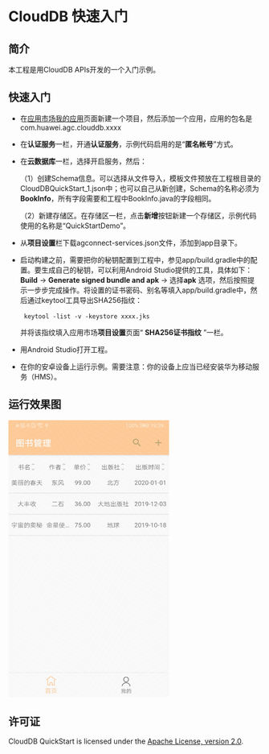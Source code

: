 # CloudDB 快速入门


## 简介
本工程是用CloudDB APIs开发的一个入门示例。

## 快速入门
- 在[应用市场我的应用]( https://developer.huawei.com/consumer/cn/service/josp/agc/index.html#/myApp )页面新建一个项目，然后添加一个应用，应用的包名是com.huawei.agc.clouddb.xxxx

- 在**认证服务**一栏，开通**认证服务**，示例代码启用的是“**匿名帐号**”方式。

- 在**云数据库**一栏，选择开启服务，然后：

    （1）创建Schema信息。可以选择从文件导入，模板文件预放在工程根目录的CloudDBQuickStart_1.json中；也可以自己从新创建，Schema的名称必须为**BookInfo**，所有字段需要和工程中BookInfo.java的字段相同。

    （2）新建存储区。在存储区一栏，点击**新增**按钮新建一个存储区，示例代码使用的名称是“QuickStartDemo”。

- 从**项目设置**栏下载agconnect-services.json文件，添加到app目录下。

- 启动构建之前，需要把你的秘钥配置到工程中，参见app/build.gradle中的配置。要生成自己的秘钥，可以利用Android Studio提供的工具，具体如下：**Build** -> **Generate signed bundle and apk** -> 选择**apk** 选项，然后按照提示一步步完成操作。将设置的证书密码、别名等填入app/build.gradle中，然后通过keytool工具导出SHA256指纹：

  ```
   keytool -list -v -keystore xxxx.jks
  ```

  并将该指纹填入应用市场**项目设置**页面“ **SHA256证书指纹** ”一栏。

- 用Android Studio打开工程。

- 在你的安卓设备上运行示例。需要注意：你的设备上应当已经安装华为移动服务（HMS）。

## 运行效果图

<img src="./screenshot.jpg" height="550" width="320" />

## 许可证

CloudDB QuickStart is licensed under the [Apache License, version 2.0](http://www.apache.org/licenses/LICENSE-2.0).